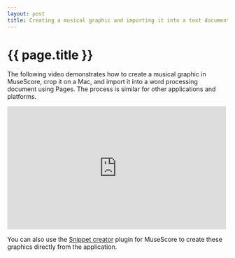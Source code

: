 ```yaml
---
layout: post
title: Creating a musical graphic and importing it into a text document
---
```


{{ page.title }}
================

The following video demonstrates how to create a musical graphic in MuseScore, crop it on a Mac, and import it into a word processing document using Pages. The process is similar for other applications and platforms.

<iframe src="http://player.vimeo.com/video/64721244" width="500" height="281" frameborder="0" webkitAllowFullScreen mozallowfullscreen allowFullScreen></iframe>

You can also use the [Snippet creator][snippet] plugin for MuseScore to create these graphics directly from the application.

[snippet]: http://musescore.org/en/project/snippetcreator